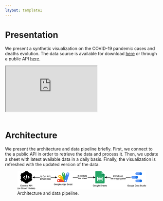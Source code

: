 ```yaml
---
layout: template1
---
```


<div style="display: none;">
- project start date = 19/09/2020
- a visualization speaks a thousand words
</div>
 


Presentation
============

We present a synthetic visualization on the COVID-19 pandemic cases and deaths evolution.
The data source is available for download [here](https://data.europa.eu/euodp/en/data/dataset/covid-19-coronavirus-data)
or through a public API [here](https://covid19api.com/).



<div class="embed-responsive embed-responsive-16by9">
    <iframe class="embed-responsive-item" src="https://datastudio.google.com/embed/reporting/ff0b1d84-5754-4ec1-813c-391506603950/page/QHggB" allowfullscreen></iframe>
</div>

<br/>

Architecture
============

We present the architecture and data pipeline briefly.
First, we connect to the a public API in order to retrieve the data and process it.
Then, we update a sheet with latest available data in a daily basis.
Finally, the visualization is refreshed with the updated version of the data.

<figure class="text-center">
  <img src="architecture.png" class="figure-img img-fluid" alt="Architecture">
  <figcaption class="figure-caption">Architecture and data pipeline.</figcaption>
</figure>
